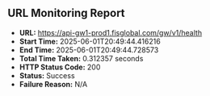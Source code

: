## URL Monitoring Report

- **URL:** https://api-gw1-prod1.fisglobal.com/gw/v1/health
- **Start Time:** 2025-06-01T20:49:44.416216
- **End Time:** 2025-06-01T20:49:44.728573
- **Total Time Taken:** 0.312357 seconds
- **HTTP Status Code:** 200
- **Status:** Success
- **Failure Reason:** N/A
